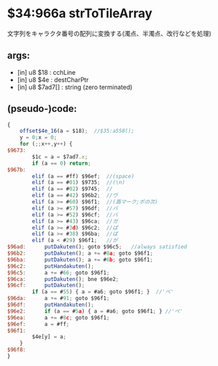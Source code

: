 ﻿
# $34:966a strToTileArray

<summary>文字列をキャラクタ番号の配列に変換する(濁点、半濁点、改行などを処理)</summary>

## args:
+ [in] u8 $18 : cchLine
+ [in] u8 $4e : destCharPtr
+ [in] u8 $7ad7[] : string (zero terminated)
## (pseudo-)code:
```js
{
	offset$4e_16(a = $18);	//$35:a558();
	y = 0;x = 0;
	for (;;x++,y++) {
$9673:	
		$1c = a = $7ad7.x;
		if (a == 0) return;
$967b:
		elif (a == #ff) $96ef;	//(space)
		elif (a == #01) $9735;	//(\n)
		elif (a == #02) $9745;	//
		elif (a == #42) $96b2;	//ヴ
		elif (a >= #60) $96f1;	//(盾マーク;ポの次)
		elif (a >= #57) $96df;	//パ
		elif (a >= #52) $96cf;	//バ
		elif (a >= #43) $96ca;	//ガ
		elif (a >= #3d) $96c2;	//ぱ
		elif (a >= #38) $96ba;	//ば
		elif (a < #29) $96f1;	//が
$96ad:		putDakuten(); goto $96c5;	//always satisfied
$96b2:		putDakuten(); a += #8a; goto $96f1;
$96ba:		putDakuten(); a += #6b; goto $96f1;
$96c2:		putHandakuten();
$96c5:		a += #66; goto $96f1;
$96ca:		putDakuten(); bne $96e2;
$96cf:		putDakuten(); 
		if (a == #55) { a = #a6; goto $96f1; }	//'べ'
$96da:		a += #91; goto $96f1;
$96df:		putHandakuten();
$96e2:		if (a == #5a) { a = #a6; goto $96f1; } //'ぺ'
$96ea:		a += #8c; goto $96f1;
$96ef:		a = #ff;
$96f1:	
		$4e[y] = a;
	}
$96f8:
}
```



